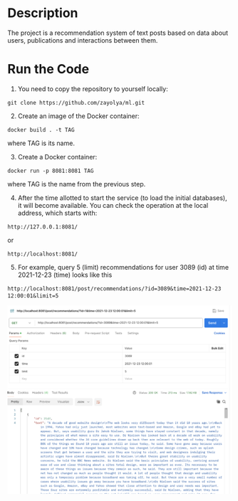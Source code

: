 # Description
The project is a recommendation system of text posts based on data about users, 
publications and interactions between them.

# Run the Code
1. You need to copy the repository to yourself locally:
```
git clone https://github.com/zayolya/ml.git
```

2. Create an image of the Docker container:
```
docker build . -t TAG
```
where TAG is its name.

3. Create a Docker container:
```
docker run -p 8081:8081 TAG
```
where TAG is the name from the previous step. 

4. After the time allotted to start the service (to load the initial databases), it will become available.
You can check the operation at the local address, which starts with:
```
http://127.0.0.1:8081/
```
or
```
http://localhost:8081/
```
5. For example, query 5 (limit) recommendations for user 3089 (id) 
at time 2021-12-23 (time) looks like this
```
http://localhost:8081/post/recommendations/?id=3089&time=2021-12-23 12:00:01&limit=5
```

![Screenshot 2024-07-14 at 11.40.12.png](screenshot%2FScreenshot%202024-07-14%20at%2011.40.12.png)